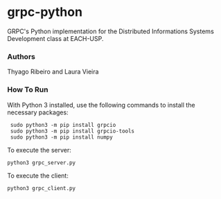 # grpc-python

GRPC's Python implementation for the Distributed Informations Systems Development class at EACH-USP.

### Authors
Thyago Ribeiro and Laura Vieira

### How To Run 
With Python 3 installed, use the following commands to install the necessary packages:

```
 sudo python3 -m pip install grpcio sudo python3 -m pip install grpcio-tools sudo python3 -m pip install numpy

```

To execute the server:
``` python3 grpc_server.py ```

To execute the client:
``` python3 grpc_client.py ```
